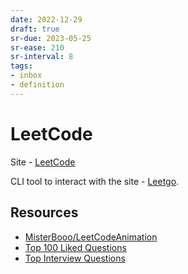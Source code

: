 ```yaml
---
date: 2022-12-29
draft: true
sr-due: 2023-05-25
sr-ease: 210
sr-interval: 8
tags:
- inbox
- definition
---
```


# LeetCode

Site - [LeetCode](https://leetcode.com/)

CLI tool to interact with the site - [Leetgo](./Leetgo.md).

## Resources


- [MisterBooo/LeetCodeAnimation](https://github.com/MisterBooo/LeetCodeAnimation)
- [Top 100 Liked Questions](https://leetcode.com/problemset/all/?listId=79h8rn6&page=1)
- [Top Interview Questions](https://leetcode.com/problemset/all/?page=1&listId=wpwgkgt)